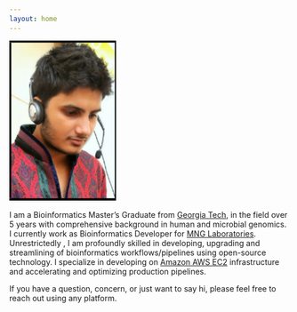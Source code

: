 ```yaml
---
layout: home
---
```

![GitHub Logo](/images/small-dp.png)

I am a Bioinformatics Master’s Graduate from [Georgia Tech](http://bioinformatics.gatech.edu/), in the field over 5 years with comprehensive background in human and microbial genomics. I currently work as Bioinformatics Developer for [MNG Laboratories](https://mnglabs.com/). Unrestrictedly , I am profoundly skilled in developing, upgrading and streamlining of bioinformatics workflows/pipelines using open-source technology. I specialize in developing on [Amazon AWS EC2](https://aws.amazon.com/ec2/) infrastructure and accelerating and optimizing production pipelines. 

If you have a question, concern, or just want to say hi, please feel free to reach out using any platform.

